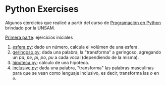 # Python Exercises

Algunos ejercicios que realicé a partir del curso de <a href='https://github.com/python-unsam/UNSAM_2020c2_Python'>Programación en Python</a> brindado por la UNSAM.

<a href=''> Primera parte</a>: ejercicios iniciales

1. <a href=''>esfera.py</a>: dado un número, calcula el volúmen de una esfera.
2. <a href=''>geringoso.py</a>: dada una palabra, la "transforma" a geringoso, agregando un <i>pa</i>, <i>pe</i>, <i>pi</i>, <i>po</i>, <i>pu</i> a cada vocal (dependiendo de la misma).
3. <a href=''>hipoteca.py</a>: cálculo de una hipoteca.
4. <a href=''>inclusive.py</a>: dada una palabra, "transforma" las palabras masculinas para que se vean como lenguaje inclusivo, es decir, transforma las <i>o</i> en <i>e</i>.

